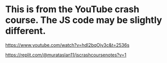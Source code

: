 # This is from the YouTube crash course. The JS code may be slightly different.


https://www.youtube.com/watch?v=hdI2bqOjy3c&t=2536s


https://replit.com/@murataslan11/jscrashcoursenotes?v=1
